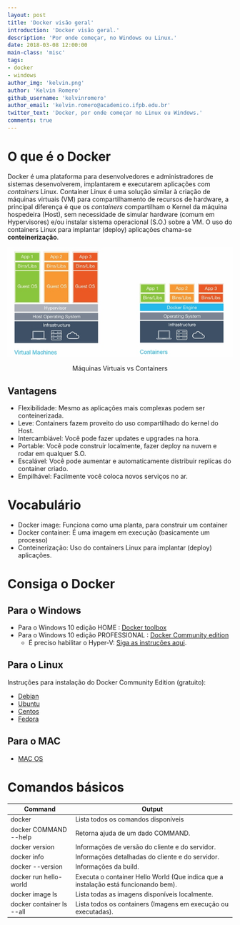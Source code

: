 ```yaml
---
layout: post
title: 'Docker visão geral'
introduction: 'Docker visão geral.'
description: 'Por onde começar, no Windows ou Linux.'
date: 2018-03-08 12:00:00
main-class: 'misc'
tags:
- docker
- windows
author_img: 'kelvin.png'
author: 'Kelvin Romero'
github_username: 'kelvinromero'
author_email: 'kelvin.romero@academico.ifpb.edu.br'
twitter_text: 'Docker, por onde começar no Linux ou Windows.'
comments: true
---
```


# O que é o Docker

Docker é uma plataforma para desenvolvedores e administradores de sistemas desenvolverem, implantarem e executarem aplicações com _containers_ Linux. Container Linux é uma solução similar à criação de máquinas virtuais (VM) para compartilhamento de recursos de hardware, a principal diferença é que os _containers_ compartilham o Kernel da máquina hospedeira (Host), sem necessidade de simular hardware (comum em Hypervisores) e/ou instalar sistema operacional (S.O.) sobre a VM. O uso do containers Linux para implantar (deploy) aplicações chama-se **conteinerização**.

![Container vs VM][container_vs_vm]
<center>Máquinas Virtuais vs Containers</center>

## Vantagens

- Flexibilidade: Mesmo as aplicações mais complexas podem ser conteinerizada.
- Leve: Containers fazem proveito do uso compartilhado do kernel do Host.
- Intercambiável: Você pode fazer updates e upgrades na hora.
- Portable: Você pode construir localmente, fazer deploy na nuvem e rodar em qualquer S.O.
- Escalável: Você pode aumentar e automaticamente distribuir replicas do container criado.
- Empilhável: Facilmente você coloca novos serviços no ar.

# Vocabulário

- Docker image: Funciona como uma planta, para construir um container
- Docker container: É uma imagem em execução (basicamente um processo)
- Conteinerização: Uso do containers Linux para implantar (deploy) aplicações.

# Consiga o Docker
## Para o Windows
- Para o Windows 10 edição HOME : [Docker toolbox][get-docker-toolbox]
- Para o Windows 10 edição PROFESSIONAL : [Docker Community edition][get-docker-pro]
  - É preciso habilitar o Hyper-V: [Siga as instruções aqui][enable-hyperv].

## Para o Linux
Instruções para instalação do Docker Community Edition (gratuito):
- [Debian][get-docker-debian]
- [Ubuntu][get-docker-ubuntu]
- [Centos][get-docker-centos]
- [Fedora][get-docker-fedora]

## Para o MAC
- [MAC OS][get-docker-mac]

# Comandos básicos

 | Command | Output
 | ------- | ------
 | docker | Lista todos os comandos disponíveis
 | docker COMMAND --help | Retorna ajuda de um dado COMMAND.
 | docker version | Informações de versão do cliente e do servidor.
 | docker info | Informações detalhadas do cliente e do servidor.
 | docker --version | Informações da build.
 | docker run hello-world | Executa o container Hello World (Que indica que a instalação está funcionando bem).
 | docker image ls | Lista todas as imagens disponíveis localmente.
 | docker container ls --all | Lista todos os containers (Imagens em execução ou executadas).

<!-- Links -->
[get-docker-toolbox]:https://docs.docker.com/toolbox/toolbox_install_windows/
[get-docker-pro]:https://docs.docker.com/docker-for-windows/install/
[enable-hyperv]:https://blogs.technet.microsoft.com/canitpro/2015/09/08/step-by-step-enabling-hyper-v-for-use-on-windows-10/
[container_vs_vm]:/assets/img/posts/containerxvm.jpg
[get-docker-debian]:https://docs.docker.com/install/linux/docker-ce/debian/
[get-docker-ubuntu]:https://docs.docker.com/install/linux/docker-ce/ubuntu/
[get-docker-centos]:https://docs.docker.com/install/linux/docker-ce/centos/
[get-docker-fedora]:https://docs.docker.com/install/linux/docker-ce/fedora/
[get-docker-mac]:https://docs.docker.com/docker-for-mac/install/
